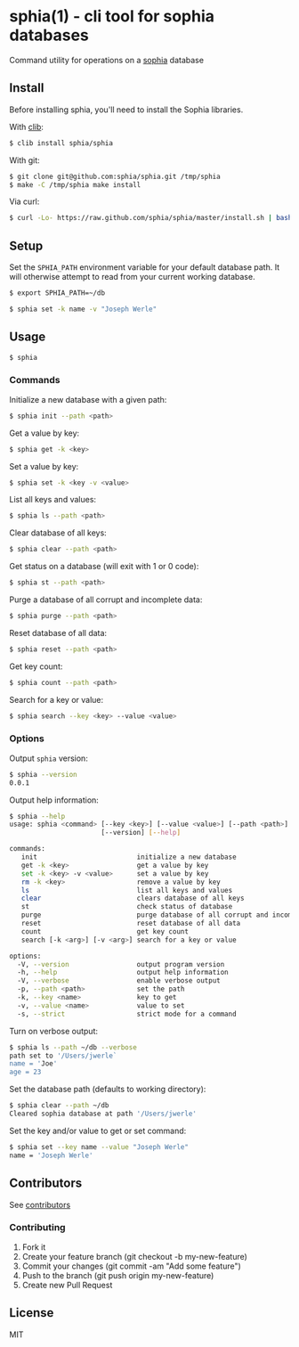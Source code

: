 sphia(1) - cli tool for sophia databases
=====

Command utility for operations on a [sophia](https://github.com/pmwkaa/sophia) database

## Install

Before installing sphia, you'll need to install the Sophia libraries.

With [clib](https://github.com/clibs/clib):

```sh
$ clib install sphia/sphia
```

With git:

```sh
$ git clone git@github.com:sphia/sphia.git /tmp/sphia
$ make -C /tmp/sphia make install
```

Via curl:

```sh
$ curl -Lo- https://raw.github.com/sphia/sphia/master/install.sh | bash
```

## Setup

Set the `SPHIA_PATH` environment variable for your default database path.
It will otherwise attempt to read from your current working database.

```sh
$ export SPHIA_PATH=~/db
```


```sh
$ sphia set -k name -v "Joseph Werle"
```


## Usage


```sh
$ sphia
```

### Commands


Initialize a new database with a given path:

```sh
$ sphia init --path <path>
```

Get a value by key:

```sh
$ sphia get -k <key>
```

Set a value by key:

```sh
$ sphia set -k <key -v <value>
```

List all keys and values:

```sh
$ sphia ls --path <path>
```

Clear database of all keys:

```sh
$ sphia clear --path <path>
```

Get status on a database (will exit with 1 or 0 code):

```sh
$ sphia st --path <path>
```

Purge a database of all corrupt and incomplete data:

```sh
$ sphia purge --path <path>
```

Reset database of all data:

```sh
$ sphia reset --path <path>
```

Get key count:

```sh
$ sphia count --path <path>
```

Search for a key or value:

```sh
$ sphia search --key <key> --value <value>
```

### Options

Output `sphia` version:

```sh
$ sphia --version
0.0.1
```

Output help information:

```sh
$ sphia --help
usage: sphia <command> [--key <key>] [--value <value>] [--path <path>]
                       [--version] [--help]

commands:
   init                         initialize a new database
   get -k <key>                 get a value by key
   set -k <key> -v <value>      set a value by key
   rm -k <key>                  remove a value by key
   ls                           list all keys and values
   clear                        clears database of all keys
   st                           check status of database
   purge                        purge database of all corrupt and incomplete data
   reset                        reset database of all data
   count                        get key count
   search [-k <arg>] [-v <arg>] search for a key or value

options:
  -V, --version                 output program version
  -h, --help                    output help information
  -V, --verbose                 enable verbose output
  -p, --path <path>             set the path
  -k, --key <name>              key to get
  -v, --value <name>            value to set
  -s, --strict                  strict mode for a command

```

Turn on verbose output:

```sh
$ sphia ls --path ~/db --verbose
path set to '/Users/jwerle`
name = 'Joe'
age = 23
```

Set the database path (defaults to working directory):

```sh
$ sphia clear --path ~/db
Cleared sophia database at path '/Users/jwerle'
```

Set the key and/or value to get or set command:

```sh
$ sphia set --key name --value "Joseph Werle"
name = 'Joseph Werle'
```

## Contributors

See [contributors](https://github.com/sphia/sphia/graphs/contributors)

### Contributing

1. Fork it
2. Create your feature branch (git checkout -b my-new-feature)
3. Commit your changes (git commit -am "Add some feature")
4. Push to the branch (git push origin my-new-feature)
5. Create new Pull Request

## License

MIT


